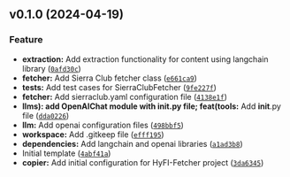 <!--next-version-placeholder-->

## v0.1.0 (2024-04-19)

### Feature

* **extraction:** Add extraction functionality for content using langchain library ([`0afd30c`](https://github.com/entelecheia/hyfi-fetcher/commit/0afd30c69761dd132336b3ddc4687c74f725ecea))
* **fetcher:** Add Sierra Club fetcher class ([`e661ca9`](https://github.com/entelecheia/hyfi-fetcher/commit/e661ca98f176960d0f43f4c2ba35fb8e3cc17f69))
* **tests:** Add test cases for SierraClubFetcher ([`9fe227f`](https://github.com/entelecheia/hyfi-fetcher/commit/9fe227ff053d26c7d1f2a7eceb6d6f5d154c4628))
* **fetcher:** Add sierraclub.yaml configuration file ([`4138e1f`](https://github.com/entelecheia/hyfi-fetcher/commit/4138e1fee961a8baa15feffa3e4de6cfe781dca7))
* **llms): add OpenAIChat module with __init__.py file; feat(tools:** Add __init__.py file ([`dda0226`](https://github.com/entelecheia/hyfi-fetcher/commit/dda02260c70743d0f68f0036045161063d952bab))
* **llm:** Add openai configuration files ([`498bbf5`](https://github.com/entelecheia/hyfi-fetcher/commit/498bbf595ebcb2fea7c912719e5814c580c8b7e3))
* **workspace:** Add .gitkeep file ([`efff195`](https://github.com/entelecheia/hyfi-fetcher/commit/efff195c0bf9601894d11f31cad8447a06707b39))
* **dependencies:** Add langchain and openai libraries ([`a1ad3b8`](https://github.com/entelecheia/hyfi-fetcher/commit/a1ad3b82e79f896e77507721997c3c0d07c814e8))
* Initial template ([`4abf41a`](https://github.com/entelecheia/hyfi-fetcher/commit/4abf41a164496df945db6826779d70bcff218e05))
* **copier:** Add initial configuration for HyFI-Fetcher project ([`3da6345`](https://github.com/entelecheia/hyfi-fetcher/commit/3da6345c863ba30dfc3855f75b6db5050268962f))
